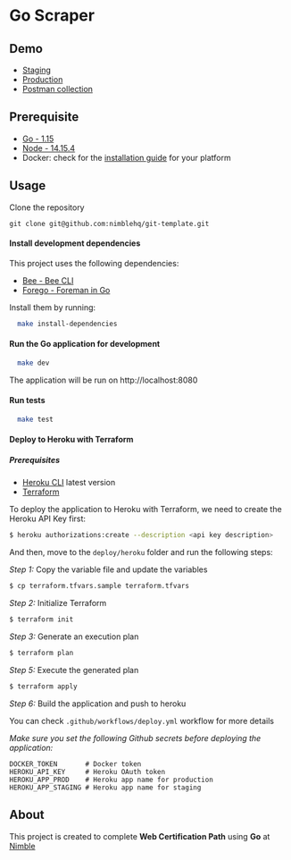 # Go Scraper

## Demo

- [Staging](https://go-scraper-staging.herokuapp.com/)
- [Production](https://go-scraper-prod.herokuapp.com/)
- [Postman collection](https://documenter.getpostman.com/view/209740/TzJoELk2)

## Prerequisite

- [Go - 1.15](https://golang.org/doc/go1.15)
- [Node - 14.15.4](https://nodejs.org/en/)
- Docker: check for the [installation guide](https://www.docker.com/products/docker-desktop) for your platform

## Usage

Clone the repository

`git clone git@github.com:nimblehq/git-template.git`

#### Install development dependencies

This project uses the following dependencies:

- [Bee - Bee CLI](https://github.com/beego/bee)
- [Forego - Foreman in Go](https://github.com/ddollar/forego)

Install them by running:

```sh
  make install-dependencies
```

#### Run the Go application for development

```sh
  make dev
```

The application will be run on http://localhost:8080

#### Run tests

```sh
  make test
```

#### Deploy to Heroku with Terraform

##### Prerequisites

- [Heroku CLI](https://devcenter.heroku.com/articles/heroku-cli) latest version
- [Terraform](https://www.terraform.io/downloads.html)

To deploy the application to Heroku with Terraform, we need to create the Heroku API Key first:

```bash
$ heroku authorizations:create --description <api key description>
```

And then, move to the `deploy/heroku` folder and run the following steps:

_Step 1:_ Copy the variable file and update the variables

```sh
$ cp terraform.tfvars.sample terraform.tfvars
```

_Step 2:_ Initialize Terraform

```sh
$ terraform init
```

_Step 3:_ Generate an execution plan

```sh
$ terraform plan
```

_Step 5:_ Execute the generated plan

```sh
$ terraform apply
```

_Step 6:_ Build the application and push to heroku

You can check `.github/workflows/deploy.yml` workflow for more details

_Make sure you set the following Github secrets before deploying the application:_

```
DOCKER_TOKEN       # Docker token
HEROKU_API_KEY     # Heroku OAuth token
HEROKU_APP_PROD    # Heroku app name for production
HEROKU_APP_STAGING # Heroku app name for staging
```

## About

This project is created to complete **Web Certification Path** using **Go** at [Nimble](https://nimblehq.co)

